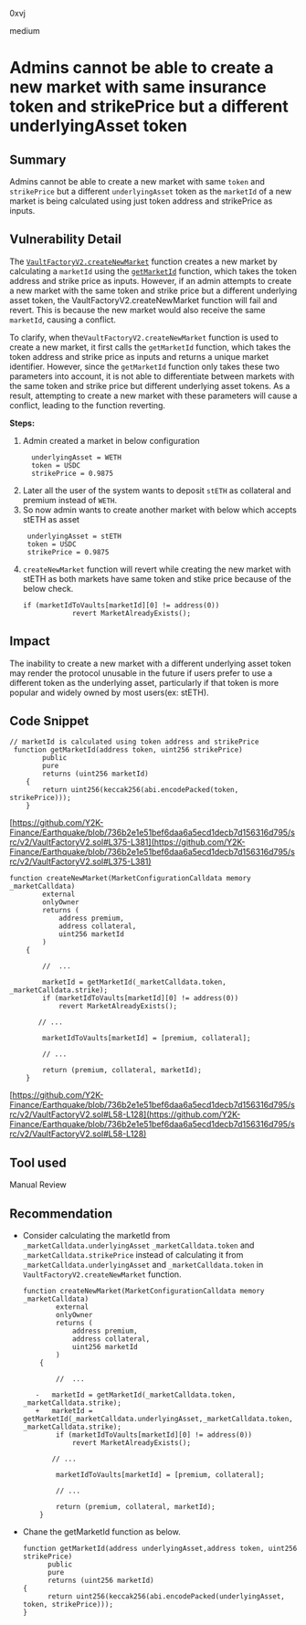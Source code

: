 0xvj

medium

# Admins cannot be able to create a new market with same insurance token and strikePrice but a different underlyingAsset token

## Summary
Admins cannot be able to create a new market with same `token` and `strikePrice` but a different `underlyingAsset` token as the `marketId` of a new market is being calculated using just token address and strikePrice as inputs.

## Vulnerability Detail

The [`VaultFactoryV2.createNewMarket`](https://github.com/Y2K-Finance/Earthquake/blob/736b2e1e51bef6daa6a5ecd1decb7d156316d795/src/v2/VaultFactoryV2.sol#L58-L128) function creates a new market by calculating a `marketId` using the [`getMarketId`](https://github.com/Y2K-Finance/Earthquake/blob/736b2e1e51bef6daa6a5ecd1decb7d156316d795/src/v2/VaultFactoryV2.sol#L375-L381) function, which takes the token address and strike price as inputs. However, if an admin attempts to create a new market with the same token and strike price but a different underlying asset token, the VaultFactoryV2.createNewMarket  function will fail and revert. This is because the new market would also receive the same `marketId`, causing a conflict.

To clarify, when the`VaultFactoryV2.createNewMarket` function is used to create a new market, it first calls the `getMarketId` function, which takes the token address and strike price as inputs and returns a unique market identifier. However, since the `getMarketId` function only takes these two parameters into account, it is not able to differentiate between markets with the same token and strike price but different underlying asset tokens. As a result, attempting to create a new market with these parameters will cause a conflict, leading to the function reverting.

**Steps:**

1. Admin created a market in below configuration
   ```
     underlyingAsset = WETH
     token = USDC
     strikePrice = 0.9875
     ```
3. Later all the user of the system wants to deposit `stETH` as collateral and premium instead of `WETH`.
4. So now admin wants to create another market with below which accepts stETH as asset
    ```
     underlyingAsset = stETH
     token = USDC
     strikePrice = 0.9875
     ```
5. `createNewMarket` function will revert while creating the new market with stETH as both markets have same token and stike price because of the below check.
    ```solidity
    if (marketIdToVaults[marketId][0] != address(0))
                revert MarketAlreadyExists();
    ```

## Impact

The inability to create a new market with a different underlying asset token may render the protocol unusable in the future if users prefer to use a different token as the underlying asset, particularly if that token is more popular and widely owned by most users(ex: stETH).



## Code Snippet
```solidity
// marketId is calculated using token address and strikePrice
 function getMarketId(address token, uint256 strikePrice)
        public
        pure
        returns (uint256 marketId)
    {
        return uint256(keccak256(abi.encodePacked(token, strikePrice)));
    }
```
[https://github.com/Y2K-Finance/Earthquake/blob/736b2e1e51bef6daa6a5ecd1decb7d156316d795/src/v2/VaultFactoryV2.sol#L375-L381](https://github.com/Y2K-Finance/Earthquake/blob/736b2e1e51bef6daa6a5ecd1decb7d156316d795/src/v2/VaultFactoryV2.sol#L375-L381)
```solidity
function createNewMarket(MarketConfigurationCalldata memory _marketCalldata)
        external
        onlyOwner
        returns (
            address premium,
            address collateral,
            uint256 marketId
        )
    {
        
        //  ...

        marketId = getMarketId(_marketCalldata.token, _marketCalldata.strike);
        if (marketIdToVaults[marketId][0] != address(0))
            revert MarketAlreadyExists();

       // ...
       
        marketIdToVaults[marketId] = [premium, collateral];

        // ...

        return (premium, collateral, marketId);
    }
```
[https://github.com/Y2K-Finance/Earthquake/blob/736b2e1e51bef6daa6a5ecd1decb7d156316d795/src/v2/VaultFactoryV2.sol#L58-L128](https://github.com/Y2K-Finance/Earthquake/blob/736b2e1e51bef6daa6a5ecd1decb7d156316d795/src/v2/VaultFactoryV2.sol#L58-L128)

## Tool used

Manual Review

## Recommendation
- Consider calculating the marketId from `_marketCalldata.underlyingAsset` `_marketCalldata.token` and `_marketCalldata.strikePrice` instead of calculating it from `_marketCalldata.underlyingAsset` and `_marketCalldata.token` in `VaultFactoryV2.createNewMarket` function.

  ```solidity
  function createNewMarket(MarketConfigurationCalldata memory _marketCalldata)
          external
          onlyOwner
          returns (
              address premium,
              address collateral,
              uint256 marketId
          )
      {
          
          //  ...
  
     -   marketId = getMarketId(_marketCalldata.token, _marketCalldata.strike);
     +   marketId = getMarketId(_marketCalldata.underlyingAsset,_marketCalldata.token, _marketCalldata.strike);
          if (marketIdToVaults[marketId][0] != address(0))
              revert MarketAlreadyExists();
  
         // ...
         
          marketIdToVaults[marketId] = [premium, collateral];
  
          // ...
  
          return (premium, collateral, marketId);
      }
  ```
- Chane the getMarketId function as below.
    ```solidity
    function getMarketId(address underlyingAsset,address token, uint256 strikePrice)
          public
          pure
          returns (uint256 marketId)
    {
          return uint256(keccak256(abi.encodePacked(underlyingAsset, token, strikePrice)));
    }
    ```